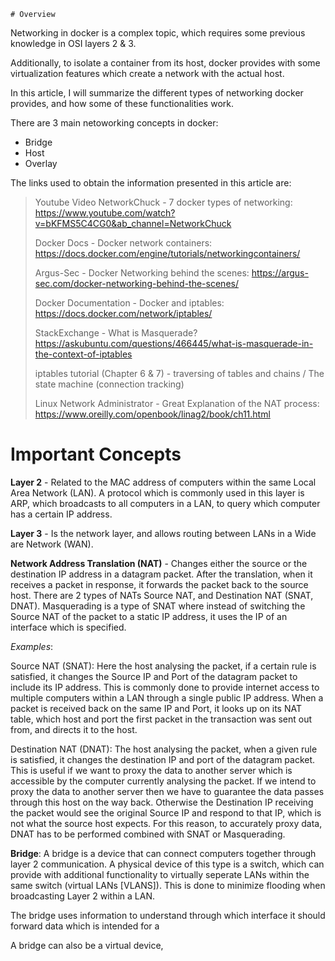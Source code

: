 	# Overview

Networking in docker is a complex topic, which requires some previous knowledge in OSI layers 2 & 3.

Additionally, to isolate a container from its host, docker provides with some virtualization features which create a network with the actual host. 

In this article, I will summarize the different types of networking docker provides, and how some of these functionalities work.

There are 3 main netoworking concepts in docker:
- Bridge
- Host
- Overlay

The links used to obtain the information presented in this article are:

> Youtube Video NetworkChuck - 7 docker types of networking:
> https://www.youtube.com/watch?v=bKFMS5C4CG0&ab_channel=NetworkChuck
> 
> Docker Docs - Docker network containers:
> https://docs.docker.com/engine/tutorials/networkingcontainers/
> 
> Argus-Sec - Docker Networking behind the scenes:
> https://argus-sec.com/docker-networking-behind-the-scenes/
> 
> Docker Documentation - Docker and iptables: 
> https://docs.docker.com/network/iptables/
> 
> StackExchange - What is Masquerade? 
> https://askubuntu.com/questions/466445/what-is-masquerade-in-the-context-of-iptables
> 
> iptables tutorial (Chapter 6 & 7) - traversing of tables and chains / The state machine (connection tracking) 
> 
> Linux Network Administrator - Great Explanation of the NAT process: 
> https://www.oreilly.com/openbook/linag2/book/ch11.html


# Important Concepts

**Layer 2** - Related to the MAC address of computers within the same Local Area Network (LAN). A protocol which is commonly used in this layer is ARP, which broadcasts to all computers in a LAN, to query which computer has a certain IP address.

**Layer 3** - Is the network layer, and allows routing between LANs in a Wide are Network (WAN).

**Network Address Translation (NAT)** - Changes either the source or the destination IP address in a datagram packet. After the translation, when it receives a packet in response, it forwards the packet back to the source host. There are 2 types of NATs Source NAT, and Destination NAT (SNAT, DNAT). Masquerading is a type of SNAT where instead of switching the Source NAT of the packet to a static IP address, it uses the IP of an interface which is specified. 

*Examples*:
	
Source NAT (SNAT): Here the host analysing the packet, if a certain rule is satisfied, it changes the Source IP and Port of the datagram packet to include its IP address. This is commonly done to provide internet access to multiple computers within a LAN through a single public IP address. When a packet is received back on the same IP and Port, it looks up on its NAT table, which host and port the first packet in the transaction was sent out from, and directs it to the host.

Destination NAT (DNAT): The host analysing the packet, when a given rule is satisfied, it changes the destination IP and port of the datagram packet. This is useful if we want to proxy the data to another server which is accessible by the computer currently analysing the packet. If we intend to proxy the data to another server then we have to guarantee the data passes through this host on the way back. Otherwise the Destination IP receiving the packet would see the original Source IP and respond to that IP, which is not what the source host expects. For this reason, to accurately proxy data, DNAT has to be performed combined with SNAT or Masquerading.


**Bridge**: A bridge is a device that can connect computers together through layer 2 communication. A physical device of this type is a switch, which can provide with additional functionality to virtually seperate LANs within the same switch (virtual LANs \[VLANS\]). This is done to minimize flooding when broadcasting Layer 2 within a LAN. 

The bridge uses information to understand through which interface it should forward data which is intended for a 

A bridge can also be a virtual device, 